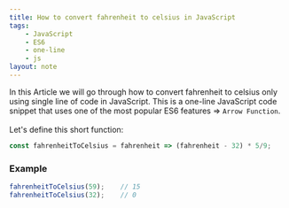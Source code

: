```yaml
---
title: How to convert fahrenheit to celsius in JavaScript
tags:
    - JavaScript
    - ES6
    - one-line
    - js
layout: note
---
```




In this Article we will go through how to convert fahrenheit to celsius only using single line of code in JavaScript.
This is a one-line JavaScript code snippet that uses one of the most popular ES6 features => `Arrow Function`.
<br/>
<br/>
Let's define this short function:

```js {.wrap}
const fahrenheitToCelsius = fahrenheit => (fahrenheit - 32) * 5/9;
```

### Example

```js {.wrap}
fahrenheitToCelsius(59);    // 15
fahrenheitToCelsius(32);    // 0
```